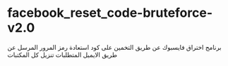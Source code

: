 # facebook_reset_code-bruteforce-v2.0


برنامج اختراق فايسبوك عن طريق التخمين على كود استعادة رمز المرور المرسل عن طريق الايميل 
المتطلبات تنزيل كل المكتبات

